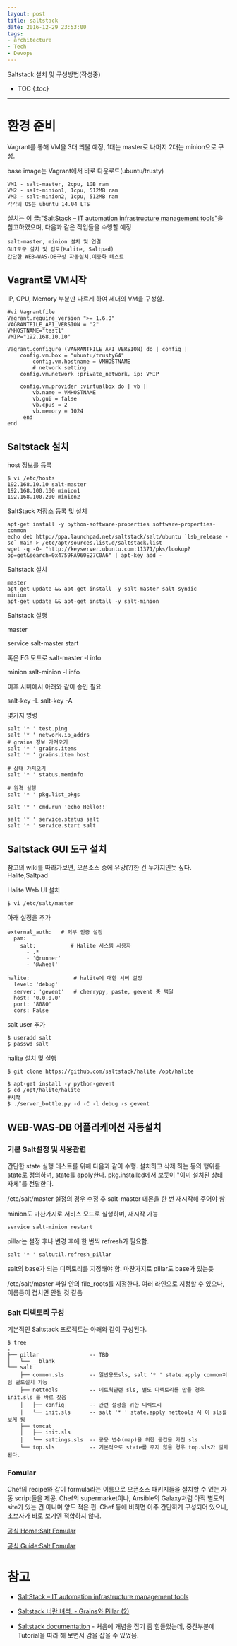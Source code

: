 ```yaml
---
layout: post
title: saltstack
date: 2016-12-29 23:53:00
tags:
- architecture
- Tech
- Devops
---
```


Saltstack 설치 및 구성방법(작성중)

* TOC
{:toc}
---

# 환경 준비

Vagrant를 통해 VM을 3대 띄울 예정, 1대는 master로 나머지 2대는 minion으로 구성.

base image는 Vagrant에서 바로 다운로드(ubuntu/trusty)

    VM1 - salt-master, 2cpu, 1GB ram
    VM2 - salt-minion1, 1cpu, 512MB ram
    VM3 - salt-minion2, 1cpu, 512MB ram
    각각의 OS는 ubuntu 14.04 LTS

설치는 [이 글:"SaltStack – IT automation infrastructure management tools"](http://www.yongbok.net/blog/saltstack-it-automation-infrastructure-management-tools/)을 참고하였으며, 다음과 같은 작업들을 수행할 예정

    salt-master, minion 설치 및 연결
    GUI도구 설치 및 검토(Halite, Saltpad)
    간단한 WEB-WAS-DB구성 자동설치,이중화 테스트


## Vagrant로 VM시작

IP, CPU, Memory 부분만 다르게 하여 세대의 VM을 구성함.

    #vi Vagrantfile
    Vagrant.require_version ">= 1.6.0"
    VAGRANTFILE_API_VERSION = "2"
    VMHOSTNAME="test1"
    VMIP="192.168.10.10"

    Vagrant.configure (VAGRANTFILE_API_VERSION) do | config |
        config.vm.box = "ubuntu/trusty64"
            config.vm.hostname = VMHOSTNAME
            # network setting
        config.vm.network :private_network, ip: VMIP

        config.vm.provider :virtualbox do | vb |
            vb.name = VMHOSTNAME
            vb.gui = false
            vb.cpus = 2
            vb.memory = 1024
         end
    end


## Saltstack 설치


host 정보를 등록

    $ vi /etc/hosts
    192.168.10.10 salt-master
    192.168.100.100 minion1
    192.168.100.200 minion2

SaltStack 저장소 등록 및 설치


    apt-get install -y python-software-properties software-properties-common
    echo deb http://ppa.launchpad.net/saltstack/salt/ubuntu `lsb_release -sc` main > /etc/apt/sources.list.d/saltstack.list
    wget -q -O- "http://keyserver.ubuntu.com:11371/pks/lookup?op=get&search=0x4759FA960E27C0A6" | apt-key add -

Saltstack 설치

    master
    apt-get update && apt-get install -y salt-master salt-syndic
    minion
    apt-get update && apt-get install -y salt-minion


Saltstack 실행

master

service salt-master start

혹은 FG 모드로
salt-master -l info


minion
salt-minion -l info

이후 서버에서 아래와 같이 승인 필요

salt-key -L
salt-key -A


몇가지 명령

    salt '* ' test.ping
    salt '* ' network.ip_addrs
    # grains 정보 가져오기
    salt '* ' grains.items
    salt '* ' grains.item host

    # 상태 가져오기
    salt '* ' status.meminfo

    # 원격 실행
    salt '* ' pkg.list_pkgs

    salt '* ' cmd.run 'echo Hello!!'

    salt '* ' service.status salt
    salt '* ' service.start salt


## Saltstack GUI 도구 설치

참고의 wiki를 따라가보면, 오픈소스 중에 유망(?)한 건 두가지인듯 싶다. Halite,Saltpad 

Halite Web UI 설치

    $ vi /etc/salt/master

아래 설정을 추가

    external_auth:   # 외부 인증 설정
      pam:
        salt:           # Halite 시스템 사용자
          - .*
          - '@runner'
          - '@wheel'

    halite:              # halite에 대한 서버 설정
      level: 'debug'
      server: 'gevent'   # cherrypy, paste, gevent 중 택일
      host: '0.0.0.0'
      port: '8080'
      cors: False


salt user 추가

    $ useradd salt
    $ passwd salt

halite 설치 및 실행

    $ git clone https://github.com/saltstack/halite /opt/halite

    $ apt-get install -y python-gevent
    $ cd /opt/halite/halite
    #시작
    $ ./server_bottle.py -d -C -l debug -s gevent



## WEB-WAS-DB 어플리케이션 자동설치

### 기본 Salt설정 및 사용관련

간단한 state 실행 테스트를 위해 다음과 같이 수행. 설치하고 삭제 하는 등의 행위를 state로 정의하며, state를 apply한다. pkg.installed에서 보듯이 "이미 설치된 상태 자체"를 전달한다.

/etc/salt/master 설정의 경우 수정 후 salt-master 데몬을 한 번 재시작해 주어야 함

minion도 마찬가지로 서비스 모드로 실행하며, 재시작 가능

    service salt-minion restart

pillar는 설정 후나 변경 후에 한 번씩 refresh가 필요함.

    salt '* ' saltutil.refresh_pillar

salt의 base가 되는 디렉토리를 지정해야 함. 마찬가지로 pillar도 base가 있는듯

/etc/salt/master 파일 안의 file_roots를 지정한다. 여러 라인으로 지정할 수 있으나, 이름등이 겹치면 안될 것 같음


### Salt 디렉토리 구성

기본적인 Saltstack 프로젝트는 아래와 같이 구성된다.

    $ tree
    .
    ├── pillar                -- TBD
    │   └── _ blank            
    └── salt  
        ├── common.sls        -- 일반용도sls, salt '* ' state.apply common처럼 별도설치 가능
        ├── nettools          -- 네트웍관련 sls, 별도 디렉토리를 만들 경우 init.sls 를 바로 찾음
        │   ├── config        -- 관련 설정을 위한 디렉토리
        │   └── init.sls      -- salt '* ' state.apply nettools 시 이 sls를 보게 됨
        ├── tomcat
        │   ├── init.sls
        │   └── settings.sls  -- 공용 변수(map)을 위한 공간을 가진 sls
        └── top.sls           -- 기본적으로 state를 주지 않을 경우 top.sls가 설치된다.






### Fomular

Chef의 recipe와 같이 formula라는 이름으로 오픈소스 패키지들을 설치할 수 있는 자동 script들을 제공. Chef의 supermarket이나, Ansible의 Galaxy처럼 아직 별도의 site가 있는 건 아니며 양도 적은 편. Chef 등에 비하면 아주 간단하게 구성되어 있으나, 초보자가 바로 보기엔 적합하지 않다.

[공식 Home:Salt Fomular](https://github.com/saltstack-formulas)

[공식 Guide:Salt Fomular](https://docs.saltstack.com/en/latest/topics/development/conventions/formulas.html)




# 참고

- [SaltStack – IT automation infrastructure management tools](http://www.yongbok.net/blog/saltstack-it-automation-infrastructure-management-tools/)

- [Saltstack 너란 녀석. - Grains와 Pillar (2)](http://bluese05.tistory.com/43)

- [Saltstack documentation](https://docs.saltstack.com/en/latest/) - 처음에 개념을 잡기 좀 힘들었는데, 중간부분에 Tutorial을 따라 해 보면서 감을 잡을 수 있었음.

